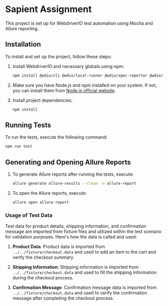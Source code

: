 # Sapient Assignment

This project is set up for WebdriverIO test automation using Mocha and Allure reporting.

## Installation

To install and set up the project, follow these steps:

1. Install WebdriverIO and necessary globals using npm:
   ```bash
   npm install @wdio/cli @wdio/local-runner @wdio/spec-reporter @wdio/mocha-framework @wdio/selenium-standalone-service @wdio/allure-reporter @wdio/allure-command-hook
   ```

2. Make sure you have Node.js and npm installed on your system. If not, you can install them from [Node.js official website](https://nodejs.org/en/).

3. Install project dependencies:
   ```bash
   npm install
   ```

## Running Tests

To run the tests, execute the following command:
```bash
npm run test
```

## Generating and Opening Allure Reports

1. To generate Allure reports after running the tests, execute:
   ```bash
   allure generate allure-results --clean -o allure-report
   ```

2. To open the Allure reports, execute:
   ```bash
   allure open allure-report
   ```

### Usage of Test Data

Test data for product details, shipping information, and confirmation message are imported from fixture files and utilized within the test scenario for validation purposes. Here's how the data is called and used:

1. **Product Data**: Product data is imported from `../../fixture/checkout.data` and used to add an item to the cart and verify the checkout summary.

2. **Shipping Information**: Shipping information is imported from `../../fixture/checkout.data` and used to fill the shipping information during the checkout process.

3. **Confirmation Message**: Confirmation message data is imported from `../../fixture/checkout.data` and used to verify the confirmation message after completing the checkout process.